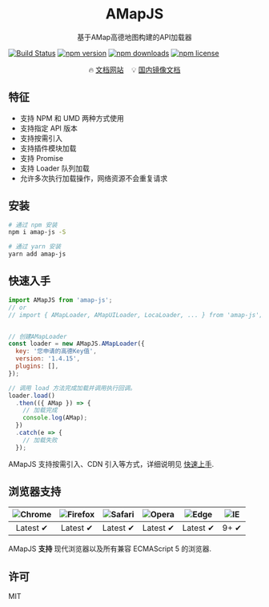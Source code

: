 <h1 align="center">AMapJS</h1>

<p align="center">基于AMap高德地图构建的API加载器</p>

[![Build Status](https://travis-ci.org/iDerekLi/amap-js.svg?branch=master)](https://travis-ci.org/iDerekLi/amap-js)
[![npm version](https://img.shields.io/npm/v/amap-js.svg?style=flat-square)](https://www.npmjs.com/package/amap-js)
[![npm downloads](https://img.shields.io/npm/dm/amap-js.svg?style=flat-square)](https://www.npmjs.com/package/amap-js)
[![npm license](https://img.shields.io/npm/l/amap-js.svg?style=flat-square)](https://github.com/iderekli/amap-js)

<p align="center">
  🔥 <a href="https://iderekli.github.io/amap-js">文档网站</a>
  &nbsp;&nbsp;
  💡 <a href="https://derekli.gitee.io/amap-js">国内镜像文档</a>
</p>

## 特征
- 支持 NPM 和 UMD 两种方式使用
- 支持指定 API 版本
- 支持按需引入
- 支持插件模块加载
- 支持 Promise
- 支持 Loader 队列加载
- 允许多次执行加载操作，网络资源不会重复请求

## 安装

```bash
# 通过 npm 安装
npm i amap-js -S

# 通过 yarn 安装
yarn add amap-js
```

## 快速入手

```javascript
import AMapJS from 'amap-js';
// or
// import { AMapLoader, AMapUILoader, LocaLoader, ... } from 'amap-js';


// 创建AMapLoader
const loader = new AMapJS.AMapLoader({
  key: '您申请的高德Key值',
  version: '1.4.15',
  plugins: [],
});

// 调用 load 方法完成加载并调用执行回调。
loader.load()
  .then(({ AMap }) => {
    // 加载完成
    console.log(AMap);
  })
  .catch(e => {
    // 加载失败
  });
```

AMapJS 支持按需引入、CDN 引入等方式，详细说明见 [快速上手](https://derekli.gitee.io/amap-js/guide/quickstart.html).

## 浏览器支持

| ![Chrome](https://raw.github.com/alrra/browser-logos/master/src/chrome/chrome_48x48.png) | ![Firefox](https://raw.github.com/alrra/browser-logos/master/src/firefox/firefox_48x48.png) | ![Safari](https://raw.github.com/alrra/browser-logos/master/src/safari/safari_48x48.png) | ![Opera](https://raw.github.com/alrra/browser-logos/master/src/opera/opera_48x48.png) | ![Edge](https://raw.github.com/alrra/browser-logos/master/src/edge/edge_48x48.png) | ![IE](https://raw.github.com/alrra/browser-logos/master/src/archive/internet-explorer_9-11/internet-explorer_9-11_48x48.png) |
| :---: | :---: | :---: | :---: | :---: | :---: |
| Latest ✔ | Latest ✔ | Latest ✔ | Latest ✔ | Latest ✔ | 9+ ✔ |

AMapJS **支持** 现代浏览器以及所有兼容 ECMAScript 5 的浏览器.

## 许可

MIT
